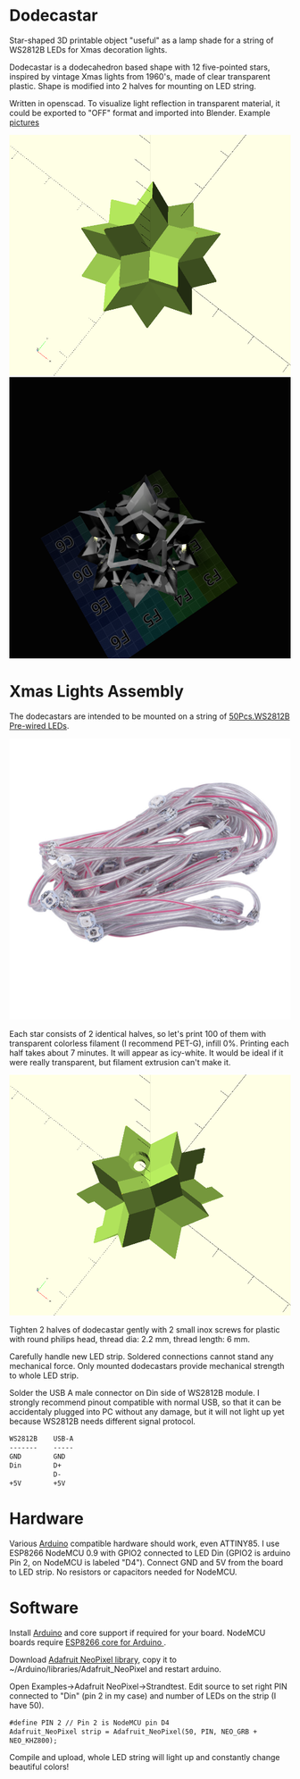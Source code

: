 # Dodecastar

Star-shaped 3D printable object "useful" as a lamp shade
for a string of WS2812B LEDs for Xmas decoration lights.

Dodecastar is a dodecahedron based shape with
12 five-pointed stars, inspired by vintage Xmas
lights from 1960's, made of clear transparent plastic. 
Shape is modified into 2 halves for mounting on LED string.

Written in openscad. To visualize light reflection in
transparent material, it could be exported to "OFF" 
format and imported into Blender.
Example [pictures](/pic/)

![pictures](/pic/dodecastar.png)
![pictures](/pic/render11-dodecahedron-inside.png)

# Xmas Lights Assembly

The dodecastars are intended to be mounted on a string of
[50Pcs.WS2812B Pre-wired LEDs](http://www.ebay.com/itm/50Pcs-WS2812B-Pre-wired-LED-Pixel-Module-String-Light-Full-Color-5050-RGB-5V-TZ-/201965803082?hash=item2f0619964a:g:KbEAAOSwXeJYEGiZ).

![pictures](/pic/ws2812b-LED-string.jpg)

Each star consists of 2 identical halves, so let's print 100 of them
with transparent colorless filament (I recommend PET-G), infill 0%.
Printing each half takes about 7 minutes. It will appear
as icy-white. It would be ideal if it were really
transparent, but filament extrusion can't make it.

![pictures](/pic/dodecastar-half.png)

Tighten 2 halves of dodecastar gently with 2 small inox screws for 
plastic with round philips head, thread dia: 2.2 mm, thread length: 6 mm.

Carefully handle new LED strip. Soldered connections cannot 
stand any mechanical force. Only mounted dodecastars provide
mechanical strength to whole LED strip.

Solder the USB A male connector on Din side of WS2812B module.
I strongly recommend pinout compatible with normal USB,
so that it can be accidentaly plugged into PC without
any damage, but it will not light up yet because WS2812B 
needs different signal protocol.

    WS2812B    USB-A
    -------    -----
    GND        GND
    Din        D+
               D-
    +5V        +5V

# Hardware

Various [Arduino](http://arduino.cc) compatible hardware 
should work, even ATTINY85.
I use ESP8266 NodeMCU 0.9 with GPIO2 connected to LED Din
(GPIO2 is arduino Pin 2, on NodeMCU is labeled "D4").
Connect GND and 5V from the board to LED strip.
No resistors or capacitors needed for NodeMCU.

# Software

Install [Arduino](http://arduino.cc) and
core support if required for your board.
NodeMCU boards require 
[ESP8266 core for Arduino ](https://github.com/esp8266/Arduino).

Download
[Adafruit NeoPixel library](https://github.com/adafruit/Adafruit_NeoPixel),
copy it to ~/Arduino/libraries/Adafruit_NeoPixel
and restart arduino.

Open Examples->Adafruit NeoPixel->Strandtest.
Edit source to set right PIN connected to "Din"
(pin 2 in my case) and number of LEDs on the strip
(I have 50).

    #define PIN 2 // Pin 2 is NodeMCU pin D4
    Adafruit_NeoPixel strip = Adafruit_NeoPixel(50, PIN, NEO_GRB + NEO_KHZ800);

Compile and upload, whole LED string will light up and
constantly change beautiful colors!
